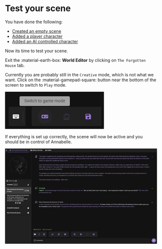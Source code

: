 # Test your scene

You have done the following:

- [Created an empty scene](/user-guide/playing/world-editor/creating-a-new-scene/create-empty-scene)
- [Added a player character](/user-guide/playing/world-editor/creating-a-new-scene/create-player-character)
- [Added an AI controlled character](/user-guide/playing/world-editor/creating-a-new-scene/create-npc)

Now its time to test your scene.

Exit the :material-earth-box: **World Editor** by clicking on `The Forgotten House` tab.

Currently you are probably still in the `Creative` mode, which is not what we want. Click on the :material-gamepad-square: button near the bottom of the screen to switch to `Play` mode.

![toggle game mode](/img/0.26.0/toggle-game-mode.png)

If everything is set up correctly, the scene will now be active and you should be in control of Annabelle.

![create-new-scene-test](/img/0.26.0/create-new-scene-test.png)